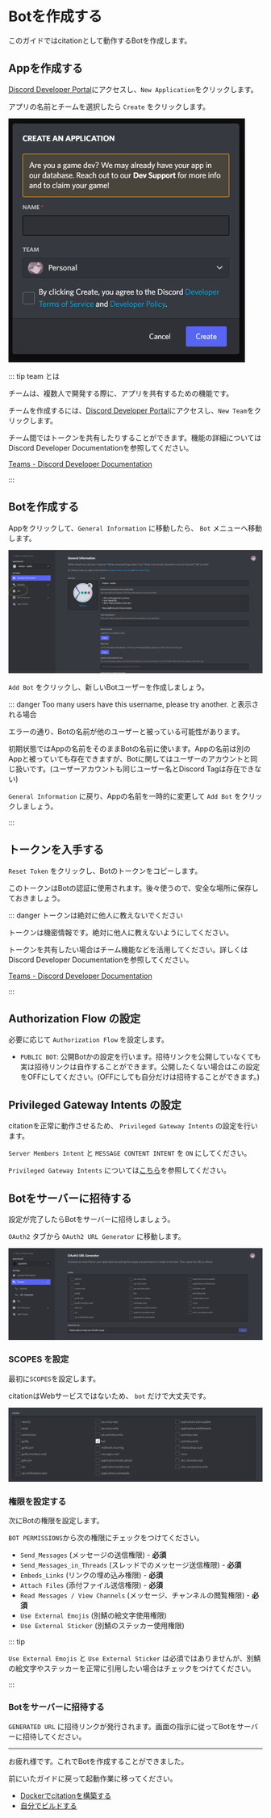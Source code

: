 # Botを作成する

このガイドではcitationとして動作するBotを作成します。

## Appを作成する

[Discord Developer Portal](https://discord.com/developers/applications)にアクセスし、`New Application`をクリックします。

アプリの名前とチームを選択したら `Create` をクリックします。

![アプリ作成画面](../../image/guide/install-guide/create-app.png)

::: tip team とは

チームは、複数人で開発する際に、アプリを共有するための機能です。

チームを作成するには、[Discord Developer Portal](https://discord.com/developers/applications)にアクセスし、`New Team`をクリックします。

チーム間ではトークンを共有したりすることができます。機能の詳細についてはDiscord Developer Documentationを参照してください。

[Teams - Discord Developer Documentation](https://discord.com/developers/docs/topics/teams)

:::

## Botを作成する

Appをクリックして、`General Information` に移動したら、 `Bot` メニューへ移動します。

![アプリ詳細画面](../../image/guide/install-guide/app-general-info.png)

`Add Bot` をクリックし、新しいBotユーザーを作成しましょう。

::: danger Too many users have this username, please try another. と表示される場合

エラーの通り、Botの名前が他のユーザーと被っている可能性があります。

初期状態ではAppの名前をそのままBotの名前に使います。Appの名前は別のAppと被っていても存在できますが、Botに関してはユーザーのアカウントと同じ扱いです。(ユーザーアカウントも同じユーザー名とDiscord Tagは存在できない)

`General Information` に戻り、Appの名前を一時的に変更して `Add Bot` をクリックしましょう。

:::

## トークンを入手する

`Reset Token` をクリックし、Botのトークンをコピーします。

このトークンはBotの認証に使用されます。後々使うので、安全な場所に保存しておきましょう。

::: danger トークンは絶対に他人に教えないでください

トークンは機密情報です。絶対に他人に教えないようにしてください。

トークンを共有したい場合はチーム機能などを活用してください。詳しくはDiscord Developer Documentationを参照してください。

[Teams - Discord Developer Documentation](https://discord.com/developers/docs/topics/teams)

:::

## Authorization Flow の設定

必要に応じて `Authorization Flow` を設定します。

- `PUBLIC BOT`: 公開Botかの設定を行います。招待リンクを公開していなくても実は招待リンクは自作することができます。公開したくない場合はこの設定をOFFにしてください。(OFFにしても自分だけは招待することができます。)

## Privileged Gateway Intents の設定

citationを正常に動作させるため、 `Privileged Gateway Intents` の設定を行います。

`Server Members Intent` と `MESSAGE CONTENT INTENT` を `ON` にしてください。

`Privileged Gateway Intents` については[こちら](https://discord.com/developers/docs/topics/gateway#gateway-intents)を参照してください。

## Botをサーバーに招待する

設定が完了したらBotをサーバーに招待しましょう。

`OAuth2` タブから `OAuth2 URL Generator` に移動します。

![OAuth2 URL Generator](../../image/guide/install-guide/oauth2.png)

### SCOPES を設定

最初に`SCOPES`を設定します。

citationはWebサービスではないため、 `bot` だけで大丈夫です。

![SCOPES](../../image/guide/install-guide/scopes.png)

### 権限を設定する

次にBotの権限を設定します。

`BOT PERMISSIONS`から次の権限にチェックをつけてください。

- `Send_Messages` (メッセージの送信権限) - **必須**
- `Send_Messages_in_Threads` (スレッドでのメッセージ送信権限) - **必須**
- `Embeds_Links` (リンクの埋め込み権限) - **必須**
- `Attach Files` (添付ファイル送信権限) - **必須**
- `Read Messages / View Channels` (メッセージ、チャンネルの閲覧権限) - **必須**
- `Use External Emojis` (別鯖の絵文字使用権限)
- `Use External Sticker` (別鯖のステッカー使用権限)

::: tip

`Use External Emojis` と `Use External Sticker` は必須ではありませんが、別鯖の絵文字やステッカーを正常に引用したい場合はチェックをつけてください。

:::

### Botをサーバーに招待する

`GENERATED URL` に招待リンクが発行されます。画面の指示に従ってBotをサーバーに招待してください。

----

お疲れ様です。これでBotを作成することができました。

前にいたガイドに戻って起動作業に移ってください。

- [Dockerでcitationを構築する](docker.md)
- [自分でビルドする](self-build.md)

